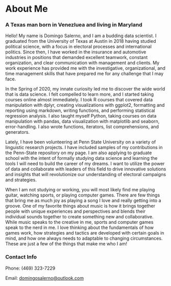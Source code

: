 # About Me

### A Texas man born in Venezluea and living in Maryland

Hello! My name is Domingo Salerno, and I am a budding data scientist. I graduated from the University of Texas at Austin in 2018 having studied political science, with a focus in electoral processes and international politics. Since then, I have worked in the insurance and automotive industries in positions that demanded excellent teamwork, constant organization, and clear communication with management and clients. My work experience has provided me with the investigative, organizational, and time management skills that have prepared me for any challenge that I may face.

In the Spring of 2020, my innate curiosity led me to discover the wide world that is data science. I felt compelled to learn more, and I started taking courses online almost immediately. I took R courses that covered data manipulation with dplyr, creating visualizations with ggplot2, formatting and reporting using markdown, writing functions, and performing statistical regression analysis. I also taught myself Python, taking courses on data manipulation with pandas, data visualization with matplotlib and seaborn, error-handling. I also wrote functions, iterators, list comprehensions, and generators.

Lately, I have been volunteering at Penn State University on a variety of linguistic research projects. I have included samples of my contributions in the Penn-State repository on my page. I am also applying to graduate school with the intent of formally studying data science and learning the tools I will need to build the career of my dreams. I want to utilize the power of data and collaborate with leaders of this field to drive innovative solutions and insights that will revolutionize our understanding of electoral campaigns and strategies.

When I am not studying or working, you will most likely find me playing guitar, watching sports, or playing computer games. There are few things that bring me as much joy as playing a song I love and really getting into a groove. One of my favorite things about music is how it brings together people with unique experiences and perspectives and blends their individual sounds together to create something new and collaborative. While music speaks to the creative in me, sports and computer games speak to the nerd in me. I love thinking about the fundamentals of how games work, how strategies and tactics are developed with certain goals in mind, and how one always needs to adaptable to changing circumstances. These are just a few of the things that make me who I am!


### Contact Info
Phone: (469) 323-7229

Email: domingosalerno@outlook.com

<!---
DASalerno/DASalerno is a ✨ special ✨ repository because its `README.md` (this file) appears on your GitHub profile.
You can click the Preview link to take a look at your changes.
--->
